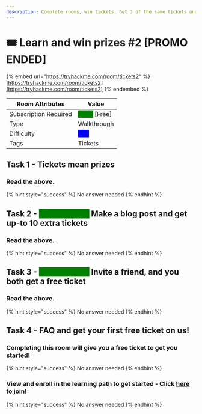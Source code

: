 ```yaml
---
description: Complete rooms, win tickets. Get 3 of the same tickets and win a prize.
---
```


# 🎟 Learn and win prizes #2 \[PROMO ENDED]

{% embed url="https://tryhackme.com/room/tickets2" %}
[https://tryhackme.com/room/tickets2](https://tryhackme.com/room/tickets2)
{% endembed %}

| Room Attributes       | Value                                                                   |
| --------------------- | ----------------------------------------------------------------------- |
| Subscription Required |  <mark style="color:green;background-color:green;">False</mark> \[Free] |
| Type                  | Walkthrough                                                             |
| Difficulty            |  <mark style="color:blue;background-color:blue;">Info</mark>            |
| Tags                  | Tickets                                                                 |

## Task 1 - Tickets mean prizes

### Read the above.

{% hint style="success" %}
No answer needed
{% endhint %}

## Task 2 - <mark style="color:green;background-color:green;">Extra Tickets</mark> Make a blog post and get up-to 10 extra tickets

### Read the above.

{% hint style="success" %}
No answer needed
{% endhint %}

## Task 3 - <mark style="color:green;background-color:green;">Extra Tickets</mark> Invite a friend, and you both get a free ticket

### Read the above.&#x20;

{% hint style="success" %}
No answer needed
{% endhint %}

## Task 4 - FAQ and get your first free ticket on us!

### Completing this room will give you a free ticket to get you started!

{% hint style="success" %}
No answer needed
{% endhint %}

### View and enroll in the learning path to get started - Click [here](https://tryhackme.com/path/outline/jrpenetrationtester) to join!

{% hint style="success" %}
No answer needed
{% endhint %}

